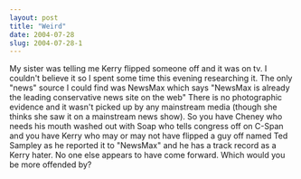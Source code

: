```yaml
---
layout: post
title: "Weird"
date: 2004-07-28
slug: 2004-07-28-1
---
```


My sister was telling me Kerry flipped someone off and it was on tv.  I couldn&apos;t believe it so I spent some time this evening researching it.  The only &quot;news&quot; source I could find was NewsMax which says &quot;NewsMax is already the leading conservative news site on the web&quot;  There is no photographic evidence and it wasn&apos;t picked up by any mainstream media (though she thinks she saw it on a mainstream news show).  So you have Cheney who needs his mouth washed out with Soap who tells congress off on C-Span and you have Kerry who may or may not have flipped a guy off named Ted Sampley as he reported it to &quot;NewsMax&quot; and he has a track record as a Kerry hater.  No one else appears to have come forward.  Which would you be more offended by?

